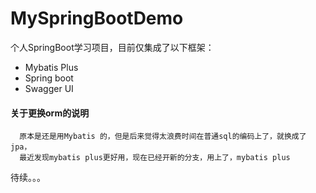 # MySpringBootDemo
个人SpringBoot学习项目，目前仅集成了以下框架：
- Mybatis Plus
- Spring boot
- Swagger UI

#### 关于更换orm的说明
```
  原本是还是用Mybatis 的，但是后来觉得太浪费时间在普通sql的编码上了，就换成了jpa，
  最近发现mybatis plus更好用，现在已经开新的分支，用上了，mybatis plus
```

待续。。。